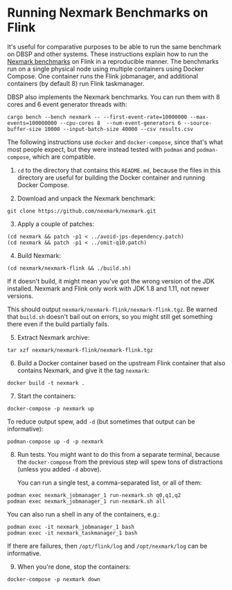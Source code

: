 # Running Nexmark Benchmarks on Flink

It's useful for comparative purposes to be able to run the same
benchmark on DBSP and other systems.  These instructions explain how
to run the [Nexmark benchmarks](https://github.com/nexmark/nexmark) on
Flink in a reproducible manner.  The benchmarks run on a single
physical node using multiple containers using Docker Compose.  One
container runs the Flink jobmanager, and additional containers (by
default 8) run Flink taskmanager.

DBSP also implements the Nexmark benchmarks.  You can run them with 8
cores and 6 event generator threads with:

```
cargo bench --bench nexmark -- --first-event-rate=10000000 --max-events=100000000 --cpu-cores 8  --num-event-generators 6 --source-buffer-size 10000 --input-batch-size 40000 --csv results.csv
```

The following instructions use `docker` and `docker-compose`, since
that's what most people expect, but they were instead tested with
`podman` and `podman-compose`, which are compatible.

1. `cd` to the directory that contains this `README.md`, because the
   files in this directory are useful for building the Docker
   container and running Docker Compose.

2. Download and unpack the Nexmark benchmark:

```
git clone https://github.com/nexmark/nexmark.git
```

3. Apply a couple of patches:

```
(cd nexmark && patch -p1 < ../avoid-jps-dependency.patch)
(cd nexmark && patch -p1 < ../omit-q10.patch)
```

4. Build Nexmark:

```
(cd nexmark/nexmark-flink && ./build.sh)
```

   If it doesn't build, it might mean you've got the wrong version of
   the JDK installed.  Nexmark and Flink only work with JDK 1.8 and
   1.11, not newer versions.

   This should output `nexmark/nexmark-flink/nexmark-flink.tgz`.  Be
   warned that `build.sh` doesn't bail out on errors, so you might
   still get something there even if the build partially fails.

5. Extract Nexmark archive:

```
tar xzf nexmark/nexmark-flink/nexmark-flink.tgz
```

6. Build a Docker container based on the upstream Flink container that
   also contains Nexmark, and give it the tag `nexmark`:

```
docker build -t nexmark .
```

7. Start the containers:

```
docker-compose -p nexmark up
```

   To reduce output spew, add `-d` (but sometimes that output can be
   informative):

```
podman-compose up -d -p nexmark
```

8. Run tests.  You might want to do this from a separate terminal,
   because the `docker-compose` from the previous step will spew tons
   of distractions (unless you added `-d` above).

   You can run a single test, a comma-separated list, or all of them:

```
podman exec nexmark_jobmanager_1 run-nexmark.sh q0,q1,q2
podman exec nexmark_jobmanager_1 run-nexmark.sh all
```

   You can also run a shell in any of the containers, e.g.:

```
podman exec -it nexmark_jobmanager_1 bash
podman exec -it nexmark_taskmanager_1 bash
```

   If there are failures, then `/opt/flink/log` and `/opt/nexmark/log`
   can be informative.

9. When you're done, stop the containers:

```
docker-compose -p nexmark down
```
